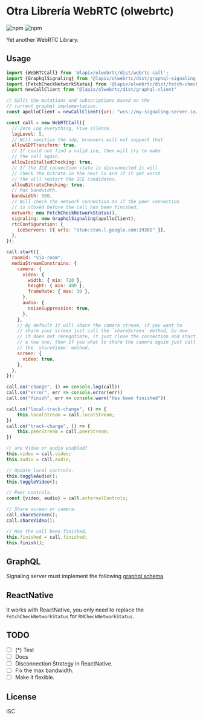 # Otra Librería WebRTC (olwebrtc)

![npm](https://img.shields.io/npm/dm/@lapix/olwebrtc)
![npm](https://img.shields.io/npm/v/@lapix/olwebrtc)

Yet another WebRTC Library.

## Usage

```javascript
import {WebRTCCall} from '@lapix/olwebrtc/dist/webrtc-call';
import {GraphqlSignaling} from '@lapix/olwebrtc/dist/graphql-signaling';
import {FetchCheckNetworkStatus} from '@lapix/olwebrtc/dist/fetch-check-network-status';
import newCallClient from "@lapix/olwebrtc/dist/graphql-client"

// Split the mutations and subscriptions based on the
// current graphql implementation.
const apolloClient = newCallClient({uri: "wss://my-signaling-server.io/query"}, currentApolloClient)

const call = new WebRTCCall({
  // Zero Log everything, Five silence.
  logLevel: 5,
  // Will sanitize the sdp, browsers will not support that.
  allowSDPTransform: true,
  // If could not find a valid ice, then will try to make
  // the call again.
  allowIceStalledChecking: true,
  // If the ICE connection state is disconnected it will
  // check the bitrate in the next 5s and if it get worst 
  // the will restart the ICE candidates.
  allowBitrateChecking: true,
  // Max bandwidth.
  bandwidth: 300,
  // Will check the network connection to if the peer connection
  // is closed before the call has been finished.
  network: new FetchCheckNetworkStatus(),
  signaling: new GraphqlSignaling(apolloClient),
  rtcConfiguration: {
    iceServers: [{ urls: "stun:stun.l.google.com:19302" }],
  },
});

call.start({
  roomId: "vip-room",
  mediaStreamConstrains: {
    camera: {
      video: {
        width: { min: 720 },
        height: { min: 480 },
        frameRate: { max: 30 },
      },
      audio: {
        noiseSuppression: true,
      },
    },
    // By default it will share the camera stream, if you want to
    // share your screen just call the `shareScreen` method, by now
    // it does not renegotiate, it just close the connection and start
    // a new one, then if you what to share the camera again just call
    // the `shareVideo` method.
    screen: {
      video: true,
    }, 
  },
});

call.on("change", () => console.log(call))
call.on("error", err => console.error(err))
call.on("finish", err => console.warn("Has been finished"))

call.on("local-track-change", () => {
    this.localStream = call.localStream;
})
call.on("track-change", () => {
    this.peerStream = call.peerStream;
})

// are Video or audio enabled?
this.video = call.video; 
this.audio = call.audio; 

// Update local controls.
this.toggleAudio();
this.toggleVideo();

// Peer controls.
const {video, audio} = call.externalControls;

// Share screen or camera.
call.shareScreen();
call.shareVideo();

// Has the call been finished.
this.finished = call.finished;
this.finish();
```

## GraphQL
Signaling server must implement the following [graphql schema](https://github.com/lapix-com-co/olwebrtc/tree/master/src/schema.graphqls).

## ReactNative
It works with ReactNative, you only need to replace the
`FetchCheckNetworkStatus` for `RNCheckNetworkStatus`.

## TODO
- [ ] (*) Test
- [ ] Docs
- [ ] Disconnection Strategy in ReactNative.
- [ ] Fix the max bandwidth.
- [ ] Make it flexible.

## License
ISC

